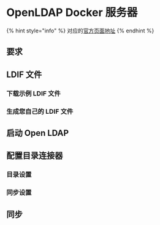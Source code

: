 # OpenLDAP Docker 服务器

{% hint style="info" %}
对应的[官方页面地址](https://contributing.bitwarden.com/enterprise/directory-connector/open-ldap/)
{% endhint %}

## 要求 <a href="#requirements" id="requirements"></a>

## LDIF 文件 <a href="#ldif-file" id="ldif-file"></a>

### 下载示例 LDIF 文件 <a href="#download-example-ldif-file" id="download-example-ldif-file"></a>

### 生成您自己的 LDIF 文件 <a href="#generate-your-own-ldif-file" id="generate-your-own-ldif-file"></a>

## 启动 Open LDAP <a href="#start-open-ldap" id="start-open-ldap"></a>

## 配置目录连接器 <a href="#configure-directory-connector" id="configure-directory-connector"></a>

### 目录设置 <a href="#directory-settings" id="directory-settings"></a>

### 同步设置 <a href="#sync-settings" id="sync-settings"></a>

## 同步 <a href="#sync" id="sync"></a>
